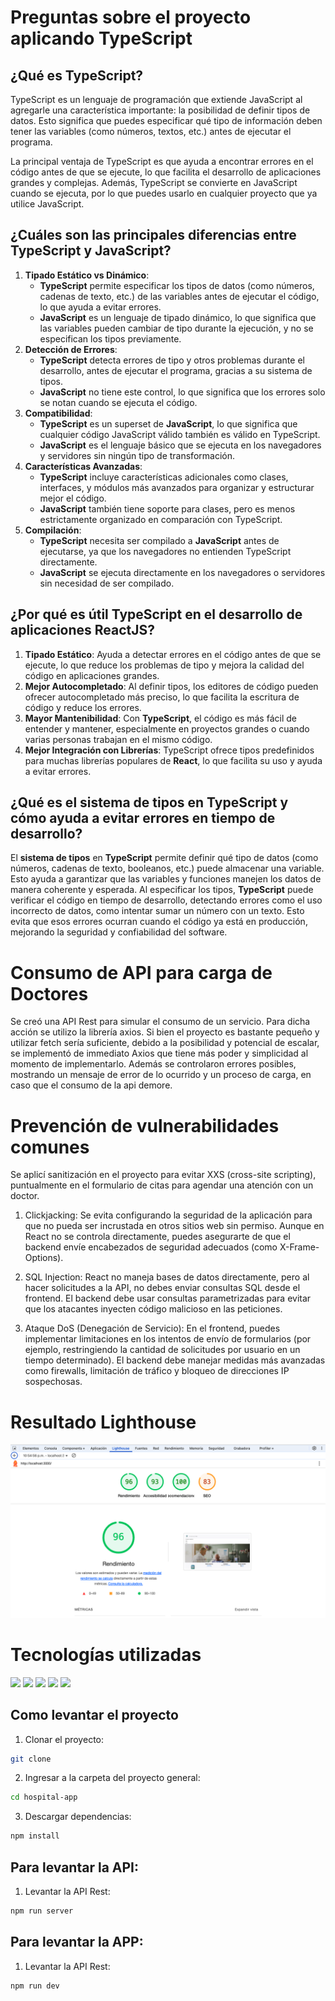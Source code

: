 # Preguntas sobre el proyecto aplicando TypeScript

## ¿Qué es TypeScript?
TypeScript es un lenguaje de programación que extiende JavaScript al agregarle una característica importante: la posibilidad de definir tipos de datos. Esto significa que puedes especificar qué tipo de información deben tener las variables (como números, textos, etc.) antes de ejecutar el programa.

La principal ventaja de TypeScript es que ayuda a encontrar errores en el código antes de que se ejecute, lo que facilita el desarrollo de aplicaciones grandes y complejas. Además, TypeScript se convierte en JavaScript cuando se ejecuta, por lo que puedes usarlo en cualquier proyecto que ya utilice JavaScript.

## ¿Cuáles son las principales diferencias entre TypeScript y JavaScript?
1. **Tipado Estático vs Dinámico**: 
   - **TypeScript** permite especificar los tipos de datos (como números, cadenas de texto, etc.) de las variables antes de ejecutar el código, lo que ayuda a evitar errores.
   - **JavaScript** es un lenguaje de tipado dinámico, lo que significa que las variables pueden cambiar de tipo durante la ejecución, y no se especifican los tipos previamente.
2. **Detección de Errores**:
   - **TypeScript** detecta errores de tipo y otros problemas durante el desarrollo, antes de ejecutar el programa, gracias a su sistema de tipos.
   - **JavaScript** no tiene este control, lo que significa que los errores solo se notan cuando se ejecuta el código.
3. **Compatibilidad**:
   - **TypeScript** es un superset de **JavaScript**, lo que significa que cualquier código JavaScript válido también es válido en TypeScript.
   - **JavaScript** es el lenguaje básico que se ejecuta en los navegadores y servidores sin ningún tipo de transformación.
4. **Características Avanzadas**:
   - **TypeScript** incluye características adicionales como clases, interfaces, y módulos más avanzados para organizar y estructurar mejor el código.
   - **JavaScript** también tiene soporte para clases, pero es menos estrictamente organizado en comparación con TypeScript.
5. **Compilación**:
   - **TypeScript** necesita ser compilado a **JavaScript** antes de ejecutarse, ya que los navegadores no entienden TypeScript directamente.
   - **JavaScript** se ejecuta directamente en los navegadores o servidores sin necesidad de ser compilado.

## ¿Por qué es útil TypeScript en el desarrollo de aplicaciones ReactJS?
1. **Tipado Estático**: Ayuda a detectar errores en el código antes de que se ejecute, lo que reduce los problemas de tipo y mejora la calidad del código en aplicaciones grandes.
2. **Mejor Autocompletado**: Al definir tipos, los editores de código pueden ofrecer autocompletado más preciso, lo que facilita la escritura de código y reduce los errores.
3. **Mayor Mantenibilidad**: Con **TypeScript**, el código es más fácil de entender y mantener, especialmente en proyectos grandes o cuando varias personas trabajan en el mismo código.
4. **Mejor Integración con Librerías**: TypeScript ofrece tipos predefinidos para muchas librerías populares de **React**, lo que facilita su uso y ayuda a evitar errores.

## ¿Qué es el sistema de tipos en TypeScript y cómo ayuda a evitar errores en tiempo de desarrollo?
El **sistema de tipos** en **TypeScript** permite definir qué tipo de datos (como números, cadenas de texto, booleanos, etc.) puede almacenar una variable. Esto ayuda a garantizar que las variables y funciones manejen los datos de manera coherente y esperada. Al especificar los tipos, **TypeScript** puede verificar el código en tiempo de desarrollo, detectando errores como el uso incorrecto de datos, como intentar sumar un número con un texto. Esto evita que esos errores ocurran cuando el código ya está en producción, mejorando la seguridad y confiabilidad del software.

# Consumo de API para carga de Doctores

Se creó una API Rest para simular el consumo de un servicio. Para dicha acción se utilizo la librería axios. Si bien el proyecto es bastante pequeño y utilizar fetch sería suficiente, debido a la posibilidad y potencial de escalar, se implementó de immediato Axios que tiene más poder y simplicidad al momento de implementarlo. Además se controlaron errores posibles, mostrando un mensaje de error de lo ocurrido y un proceso de carga, en caso que el consumo de la api demore.

# Prevención de vulnerabilidades comunes

Se aplicí sanitización en el proyecto para evitar XXS (cross-site scripting), puntualmente en el formulario de citas para agendar una atención con un doctor.

1. Clickjacking: Se evita configurando la seguridad de la aplicación para que no pueda ser incrustada en otros sitios web sin permiso. Aunque en React no se controla directamente, puedes asegurarte de que el backend envíe encabezados de seguridad adecuados (como X-Frame-Options).

2. SQL Injection: React no maneja bases de datos directamente, pero al hacer solicitudes a la API, no debes enviar consultas SQL desde el frontend. El backend debe usar consultas parametrizadas para evitar que los atacantes inyecten código malicioso en las peticiones.

3. Ataque DoS (Denegación de Servicio): En el frontend, puedes implementar limitaciones en los intentos de envío de formularios (por ejemplo, restringiendo la cantidad de solicitudes por usuario en un tiempo determinado). El backend debe manejar medidas más avanzadas como firewalls, limitación de tráfico y bloqueo de direcciones IP sospechosas.

# Resultado Lighthouse
<img src="./src/assets/imagen-lighthouse.png"/>


# Tecnologías utilizadas
<img src="https://img.shields.io/badge/React-20232A?style=for-the-badge&logo=react&logoColor=61DAFB" />
<img src="https://img.shields.io/badge/JavaScript-323330?style=for-the-badge&logo=javascript&logoColor=F7DF1E" />
<img src="https://img.shields.io/badge/HTML5-E34F26?style=for-the-badge&logo=html5&logoColor=white"/>
<img src="https://img.shields.io/badge/CSS3-1572B6?style=for-the-badge&logo=css3&logoColor=white"/>
<img src="https://img.shields.io/badge/Sass-CC6699?style=for-the-badge&logo=sass&l"/>


## Como levantar el proyecto

1. Clonar el proyecto:
```bash
git clone 
```
2. Ingresar a la carpeta del proyecto general:
```bash
cd hospital-app
```

3. Descargar dependencias:
```bash
npm install
```

## Para levantar la API:
1. Levantar la API Rest:
```bash
npm run server
```

## Para levantar la APP:
1. Levantar la API Rest:
```bash
npm run dev
```